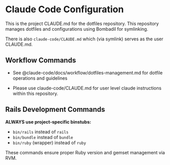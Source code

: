 # Claude Code Configuration

This is the project CLAUDE.md for the dotfiles repository.
This repository manages dotfiles and configurations using Bombadil for
symlinking.

There is also `claude-code/CLAUDE.md` which (via symlink) serves as the user
CLAUDE.md.

## Workflow Commands
- See @claude-code/docs/workflow/dotfiles-management.md for dotfile operations
  and guidelines

- Please use claude-code/CLAUDE.md for user level claude instructions within this repository.

## Rails Development Commands
**ALWAYS use project-specific binstubs:**
- `bin/rails` instead of `rails`
- `bin/bundle` instead of `bundle`
- `bin/ruby` (wrapper) instead of `ruby`

These commands ensure proper Ruby version and gemset management via RVM.
